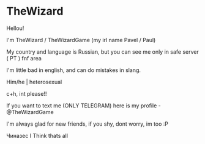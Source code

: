 # TheWizard
Hellou!

I'm TheWizard / TheWizardGame (my irl name Pavel / Paul)

My country and language is Russian, but you can see me only in safe server ( PT ) fnf area

I'm little bad in english, and can do mistakes in slang.

Him/he | heterosexual

c+h, int please!!

If you want to text me (ONLY TELEGRAM) here is my profile - @TheWizardGame

I'm always glad for new friends, if you shy, dont worry, im too :P

Чиназес
I Think thats all
